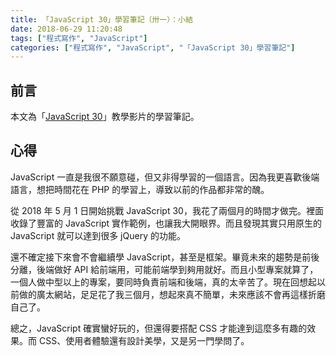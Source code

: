```yaml
---
title: 「JavaScript 30」學習筆記（卅一）：小結
date: 2018-06-29 11:20:48
tags: ["程式寫作", "JavaScript"]
categories: ["程式寫作", "JavaScript", "「JavaScript 30」學習筆記"]
---
```


## 前言
本文為「[JavaScript 30](https://javascript30.com/)」教學影片的學習筆記。

## 心得
JavaScript 一直是我很不願意碰，但又非得學習的一個語言。因為我更喜歡後端語言，想把時間花在 PHP 的學習上，導致以前的作品都非常的醜。

從 2018 年 5 月 1 日開始挑戰 JavaScript 30，我花了兩個月的時間才做完。裡面收錄了豐富的 JavaScript 實作範例，也讓我大開眼界。而且發現其實只用原生的 JavaScript 就可以達到很多 jQuery 的功能。

還不確定接下來會不會繼續學 JavaScript，甚至是框架。畢竟未來的趨勢是前後分離，後端做好 API 給前端用，可能前端學到夠用就好。而且小型專案就算了，一個人做中型以上的專案，要同時負責前端和後端，真的太辛苦了。現在回想起以前做的廣太網站，足足花了我三個月，想起來真不簡單，未來應該不會再這樣折磨自己了。

總之，JavaScript 確實蠻好玩的，但還得要搭配 CSS 才能達到這麼多有趣的效果。而 CSS、使用者體驗還有設計美學，又是另一門學問了。